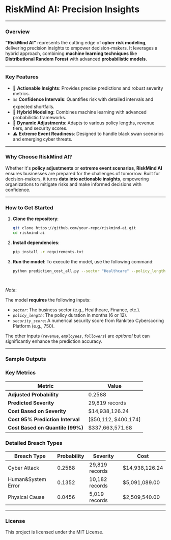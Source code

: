 # **RiskMind AI: Precision Insights**  

---

### **Overview**  
**"RiskMind AI"** represents the cutting edge of **cyber risk modeling**, delivering precision insights to empower decision-makers. It leverages a hybrid approach, combining **machine learning techniques** like **Distributional Random Forest** with advanced **probabilistic models**.

---

### **Key Features**
- 🚀 **Actionable Insights**: Provides precise predictions and robust severity metrics.
- 📊 **Confidence Intervals**: Quantifies risk with detailed intervals and expected shortfalls.
- 🤖 **Hybrid Modeling**: Combines machine learning with advanced probabilistic frameworks.
- 🔄 **Dynamic Adjustments**: Adapts to various policy lengths, revenue tiers, and security scores.
- ⚠️ **Extreme Event Readiness**: Designed to handle black swan scenarios and emerging cyber threats.

---

### **Why Choose RiskMind AI?**
Whether it's **policy adjustments** or **extreme event scenarios**, **RiskMind AI** ensures businesses are prepared for the challenges of tomorrow. Built for decision-makers, it turns **data into actionable insights**, empowering organizations to mitigate risks and make informed decisions with confidence.

---

### **How to Get Started**
1. **Clone the repository**:
   ```bash
   git clone https://github.com/your-repo/riskmind-ai.git
   cd riskmind-ai 

2. **Install dependencies**:
   ```bash 
   pip install -r requirements.txt


3. **Run the model**:
   To execute the model, use the following command:

   ```bash
   python prediction_cost_all.py --sector "Healthcare" --policy_length 6 --security_score 850 --revenue 1000000 --employees 500 --followers 10000

 
*Note*:

The model **requires** the following inputs:
- *`sector`*: The business sector (e.g., Healthcare, Finance, etc.).
- *`policy_length`*: The policy duration in months (6 or 12).
- *`security_score`*: A numerical security score from Rankiteo Cyberscoring Platform (e.g., 750).

The other inputs (*`revenue`*, *`employees`*, *`followers`*) are *optional* but can significantly enhance the prediction accuracy.
 

---

### **Sample Outputs**

### **Key Metrics**

| **Metric** | **Value** |
| ---------- | --------- |
| **Adjusted Probability** | 0.2588 |
| **Predicted Severity** | 29,819 records |
| **Cost Based on Severity** | $14,938,126.24 |
| **Cost 95% Prediction Interval** | [$50,112, $400,174]|
| **Cost Based on Quantile (99%)** | $337,663,571.68 |


### **Detailed Breach Types**

| **Breach Type** | **Probability** | **Severity** | **Cost** |
| --------------- | --------------- | ------------ | -------- |
| Cyber Attack | 0.2588 | 29,819 records | $14,938,126.24 |
| Human&System Error | 0.1352 | 10,182 records | $5,091,089.00 |
| Physical Cause | 0.0456 | 5,019 records | $2,509,540.00 |


---

### **License**
This project is licensed under the MIT License.
